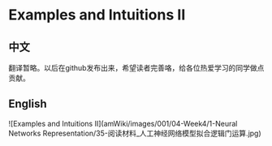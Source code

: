 # Examples and Intuitions II
## 中文
翻译暂略。以后在github发布出来，希望读者完善咯，给各位热爱学习的同学做点贡献。
## English
![Examples and Intuitions II](amWiki/images/001/04-Week4/1-Neural Networks Representation/35-阅读材料_人工神经网络模型拟合逻辑门运算.jpg)
